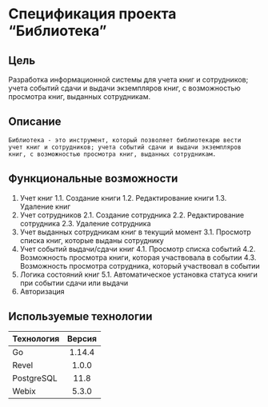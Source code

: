 # Спецификация проекта “Библиотека”

## Цель

   Разработка информационной системы для учета книг и сотрудников; 
   учета событий сдачи и выдачи экземпляров книг, с возможностью просмотра 
   книг, выданных сотрудникам.

## Описание

    Библиотека - это инструмент, который позволяет библиотекарю вести 
    учет книг и сотрудников; учета событий сдачи и выдачи экземпляров 
    книг, с возможностью просмотра книг, выданных сотрудникам.

## Функциональные возможности

1. Учет книг
  1.1. Создание книги
  1.2. Редактирование книги
  1.3. Удаление книг
2. Учет сотрудников
  2.1. Создание сотрудника
  2.2. Редактирование сотрудника
  2.3. Удаление сотрудника
3. Учет выданных сотрудникам книг в текущий момент
  3.1. Просмотр списка книг, которые выданы сотруднику
4. Учет событий выдачи/сдачи книг
  4.1. Просмотр списка событий
  4.2. Возможность просмотра книги, которая участвовала в событии
  4.3. Возможность просмотра сотрудника, который участвовал в событии
5. Логика состояний книг
  5.1. Автоматическое установка статуса книги при событии сдачи или выдачи
6. Авторизация

## Используемые технологии

| Технология    | Версия    |
| ------------- |:---------:|
| Go            | 1.14.4    |
| Revel         | 1.0.0     |
| PostgreSQL    | 11.8      |
| Webix         | 5.3.0     |